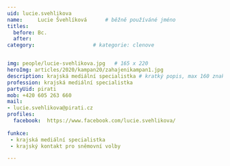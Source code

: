 ```yaml
---
uid: lucie.svehlikova
name:     Lucie Švehlíková  	# běžně používáné jméno
titles:
  before: Bc.
  after:
category:                   # kategorie: clenove


img: people/lucie-svehlikova.jpg   # 165 x 220
heroImg: articles/2020/kampan20/zahajenikampan1.jpg
description: krajská mediální specialistka # kratký popis, max 160 znaků
profession: krajská mediální specialistka
partyUid: pirati
mob: +420 605 263 660
mail:
- lucie.svehlikova@pirati.cz
profiles:
  facebook:  https://www.facebook.com/lucie.svehlikova/
    
funkce:
 - krajská mediální specialistka
 - krajský kontakt pro sněmovní volby

---
```

